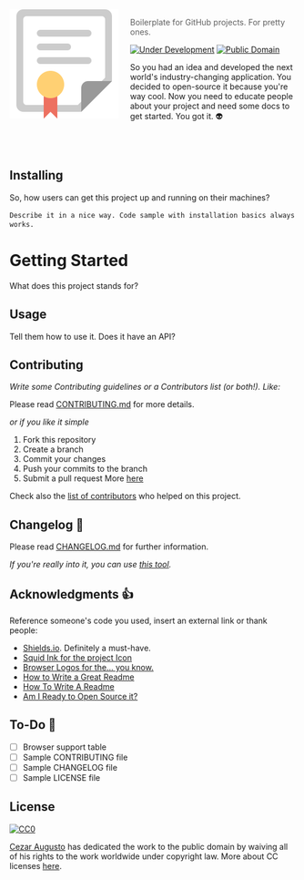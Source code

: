 <img src="diploma.png" align="left" width="192px" height="192px"/>
<img align="left" width="0" height="192px" hspace="10"/>

> Boilerplate for GitHub projects. For pretty ones. 

[![Under Development](https://img.shields.io/badge/under-development-orange.svg)](https://github.com/cez-aug/github-project-template) [![Public Domain](https://img.shields.io/badge/public-domain-lightgrey.svg)](https://creativecommons.org/publicdomain/zero/1.0/)

So you had an idea and developed the next world's industry-changing application. You decided to open-source it because you're way cool. Now you need to educate people about your project and need some docs to get started. You got it. :alien:

<br>
<br>

## Installing

So, how users can get this project up and running on their machines? 

```
Describe it in a nice way. Code sample with installation basics always works.
```

# Getting Started 

What does this project stands for? 

## Usage 

Tell them how to use it. Does it have an API?

## Contributing 

*Write some Contributing guidelines or a Contributors list (or both!). Like:*

Please read [CONTRIBUTING.md](CONTRIBUTING.md) for more details.

*or if you like it simple*

1. Fork this repository
2. Create a branch
3. Commit your changes
4. Push your commits to the branch
5. Submit a pull request
More [here](https://help.github.com/categories/collaborating-on-projects-using-pull-requests/)

Check also the [list of contributors](https://github.com/your/project/contributors) who helped on this project.

## Changelog :memo:

Please read [CHANGELOG.md](CHANGELOG.md) for further information.

*If you're really into it, you can use [this tool](https://github.com/skywinder/github-changelog-generator).*

## Acknowledgments :thumbsup:

Reference someone's code you used, insert an external link or thank people:

* [Shields.io](http://shields.io/). Definitely a must-have.
* [Squid Ink for the project Icon](http://thesquid.ink/free-icons/)
* [Browser Logos for the... you know.](https://github.com/alrra/browser-logos/)
* [How to Write a Great Readme](https://robots.thoughtbot.com/how-to-write-a-great-readme)
* [How To Write A Readme](http://jfhbrook.github.io/2011/11/09/readmes.html)
* [Am I Ready to Open Source it?](https://gist.github.com/PurpleBooth/6f1ba788bf70fb501439#file-am-i-ready-to-open-source-this-md)

## To-Do :man:
- [ ] Browser support table
- [ ] Sample CONTRIBUTING file
- [ ] Sample CHANGELOG file
- [ ] Sample LICENSE file

## License 
[![CC0](https://i.creativecommons.org/p/zero/1.0/88x31.png)](https://creativecommons.org/publicdomain/zero/1.0/)

[Cezar Augusto](http://cezar.work) has dedicated the work to the public domain by waiving all of his rights to the work worldwide under copyright law. More about CC licenses [here](http://creativecommons.org).